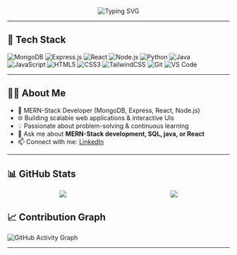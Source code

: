 <div style="display: flex; justify-content:center; align-items: center;">
  <img src="https://readme-typing-svg.herokuapp.com?size=30&color=F75C7E&center=true&vCenter=true&width=500&lines=Rohan+Srivastava;MERN+Stack+Developer;Problem+Solver" alt="Typing SVG">
</div>

---

## 🚀 Tech Stack

![MongoDB](https://img.shields.io/badge/MongoDB-47A248?style=for-the-badge&logo=mongodb&logoColor=white)
![Express.js](https://img.shields.io/badge/Express.js-000000?style=for-the-badge&logo=express&logoColor=white)
![React](https://img.shields.io/badge/React-20232A?style=for-the-badge&logo=react&logoColor=61DAFB)
![Node.js](https://img.shields.io/badge/Node.js-339933?style=for-the-badge&logo=node.js&logoColor=white)
![Python](https://img.shields.io/badge/Python-3776AB?style=for-the-badge&logo=python&logoColor=white)
![Java](https://img.shields.io/badge/Java-007396?style=for-the-badge&logo=java&logoColor=white)
![JavaScript](https://img.shields.io/badge/JavaScript-F7DF1E?style=for-the-badge&logo=javascript&logoColor=black)
![HTML5](https://img.shields.io/badge/HTML5-E34F26?style=for-the-badge&logo=html5&logoColor=white)
![CSS3](https://img.shields.io/badge/CSS3-1572B6?style=for-the-badge&logo=css3&logoColor=white)
![TailwindCSS](https://img.shields.io/badge/Tailwind_CSS-38B2AC?style=for-the-badge&logo=tailwind-css&logoColor=white)
![Git](https://img.shields.io/badge/GIT-E44C30?style=for-the-badge&logo=git&logoColor=white)
![VS Code](https://img.shields.io/badge/VS%20Code-0078d7?style=for-the-badge&logo=visual-studio-code&logoColor=white)

---

## 👨‍💻 About Me

- 🚀 MERN-Stack Developer (MongoDB, Express, React, Node.js)
- 🌐 Building scalable web applications & interactive UIs  
- 💡 Passionate about problem-solving & continuous learning  
- 💬 Ask me about **MERN-Stack development, SQL, java, or React**  
- 📫 Connect with me: [LinkedIn](https://www.linkedin.com/in/rohan214)

---


## 📊 GitHub Stats
<div style="display: flex; justify-content: space-around; align-items: center;">
  <img src="https://github-readme-stats.vercel.app/api?username=Rohan-214&show_icons=true&theme=radical" />
  <img src="https://github-readme-stats.vercel.app/api/top-langs/?username=Rohan-214&layout=compact&theme=radical" />
</div>


## 📈 Contribution Graph

![GitHub Activity Graph](https://github-readme-activity-graph.vercel.app/graph?username=Rohan-214&theme=react-dark)

---




<!--
**Rohan-214/Rohan-214** is a ✨ _special_ ✨ repository because its `README.md` (this file) appears on your GitHub profile.
![GitHub Activity Graph](https://github-readme-activity-graph.vercel.app/graph?username=YOUR_USERNAME&theme=react-dark)


Here are some ideas to get you started:

- 🔭 I’m currently working on ...
- 🌱 I’m currently learning ...
- 👯 I’m looking to collaborate on ...
- 🤔 I’m looking for help with ...
- 💬 Ask me about ...
- 📫 How to reach me: ...
- 😄 Pronouns: ...
- ⚡ Fun fact: ...
-->

